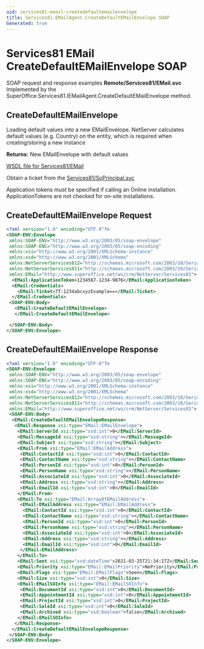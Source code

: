 ```yaml
---
uid: services81-email-createdefaultemailenvelope
title: Services81.EMailAgent.CreateDefaultEMailEnvelope SOAP
Generated: true
---
```


# Services81 EMail CreateDefaultEMailEnvelope SOAP

SOAP request and response examples **Remote/Services81/EMail.svc**
Implemented by the <see cref="M:SuperOffice.Services81.IEMailAgent.CreateDefaultEMailEnvelope">SuperOffice.Services81.IEMailAgent.CreateDefaultEMailEnvelope</see> method.

## CreateDefaultEMailEnvelope

Loading default values into a new EMailEnvelope.
NetServer calculates default values (e.g. Country) on the entity, which is required when creating/storing a new instance


**Returns:** New EMailEnvelope with default values


[WSDL file for Services81/EMail](../Services81-EMail.md)

Obtain a ticket from the [Services81/SoPrincipal.svc](../SoPrincipal/SoPrincipal.md)

Application tokens must be specified if calling an Online installation. ApplicationTokens are not checked for on-site installations.

## CreateDefaultEMailEnvelope Request

```xml
<?xml version="1.0" encoding="UTF-8"?>
<SOAP-ENV:Envelope
 xmlns:SOAP-ENV="http://www.w3.org/2003/05/soap-envelope"
 xmlns:SOAP-ENC="http://www.w3.org/2003/05/soap-encoding"
 xmlns:xsi="http://www.w3.org/2001/XMLSchema-instance"
 xmlns:xsd="http://www.w3.org/2001/XMLSchema"
 xmlns:NetServerServices812="http://schemas.microsoft.com/2003/10/Serialization/Arrays"
 xmlns:NetServerServices811="http://schemas.microsoft.com/2003/10/Serialization/"
 xmlns:EMail="http://www.superoffice.net/ws/crm/NetServer/Services81">
  <EMail:ApplicationToken>1234567-1234-9876</EMail:ApplicationToken>
  <EMail:Credentials>
    <EMail:Ticket>7T:1234abcxyzExample==</EMail:Ticket>
  </EMail:Credentials>
 <SOAP-ENV:Body>
   <EMail:CreateDefaultEMailEnvelope>
   </EMail:CreateDefaultEMailEnvelope>

 </SOAP-ENV:Body>
</SOAP-ENV:Envelope>

```


## CreateDefaultEMailEnvelope Response

```xml
<?xml version="1.0" encoding="UTF-8"?>
<SOAP-ENV:Envelope
 xmlns:SOAP-ENV="http://www.w3.org/2003/05/soap-envelope"
 xmlns:SOAP-ENC="http://www.w3.org/2003/05/soap-encoding"
 xmlns:xsi="http://www.w3.org/2001/XMLSchema-instance"
 xmlns:xsd="http://www.w3.org/2001/XMLSchema"
 xmlns:NetServerServices812="http://schemas.microsoft.com/2003/10/Serialization/Arrays"
 xmlns:NetServerServices811="http://schemas.microsoft.com/2003/10/Serialization/"
 xmlns:EMail="http://www.superoffice.net/ws/crm/NetServer/Services81">
 <SOAP-ENV:Body>
  <EMail:CreateDefaultEMailEnvelopeResponse>
   <EMail:Response xsi:type="EMail:EMailEnvelope">
    <EMail:ServerId xsi:type="xsd:int">0</EMail:ServerId>
    <EMail:MessageId xsi:type="xsd:string"></EMail:MessageId>
    <EMail:Subject xsi:type="xsd:string"></EMail:Subject>
    <EMail:From xsi:type="EMail:EMailAddress">
     <EMail:ContactId xsi:type="xsd:int">0</EMail:ContactId>
     <EMail:ContactName xsi:type="xsd:string"></EMail:ContactName>
     <EMail:PersonId xsi:type="xsd:int">0</EMail:PersonId>
     <EMail:PersonName xsi:type="xsd:string"></EMail:PersonName>
     <EMail:AssociateId xsi:type="xsd:int">0</EMail:AssociateId>
     <EMail:Address xsi:type="xsd:string"></EMail:Address>
     <EMail:EmailId xsi:type="xsd:int">0</EMail:EmailId>
    </EMail:From>
    <EMail:To xsi:type="EMail:ArrayOfEMailAddress">
     <EMail:EMailAddress xsi:type="EMail:EMailAddress">
      <EMail:ContactId xsi:type="xsd:int">0</EMail:ContactId>
      <EMail:ContactName xsi:type="xsd:string"></EMail:ContactName>
      <EMail:PersonId xsi:type="xsd:int">0</EMail:PersonId>
      <EMail:PersonName xsi:type="xsd:string"></EMail:PersonName>
      <EMail:AssociateId xsi:type="xsd:int">0</EMail:AssociateId>
      <EMail:Address xsi:type="xsd:string"></EMail:Address>
      <EMail:EmailId xsi:type="xsd:int">0</EMail:EmailId>
     </EMail:EMailAddress>
    </EMail:To>
    <EMail:Sent xsi:type="xsd:dateTime">2021-03-25T21:34:27Z</EMail:Sent>
    <EMail:Priority xsi:type="EMail:EMailPriority">NoPriority</EMail:Priority>
    <EMail:Flags xsi:type="EMail:EMailFlags">Seen</EMail:Flags>
    <EMail:Size xsi:type="xsd:int">0</EMail:Size>
    <EMail:EMailSOInfo xsi:type="EMail:EMailSOInfo">
     <EMail:DocumentId xsi:type="xsd:int">0</EMail:DocumentId>
     <EMail:AppointmentId xsi:type="xsd:int">0</EMail:AppointmentId>
     <EMail:ProjectId xsi:type="xsd:int">0</EMail:ProjectId>
     <EMail:SaleId xsi:type="xsd:int">0</EMail:SaleId>
     <EMail:Archived xsi:type="xsd:boolean">false</EMail:Archived>
    </EMail:EMailSOInfo>
   </EMail:Response>
  </EMail:CreateDefaultEMailEnvelopeResponse>
 </SOAP-ENV:Body>
</SOAP-ENV:Envelope>

```

